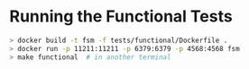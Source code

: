 Running the Functional Tests
==

```bash
> docker build -t fsm -f tests/functional/Dockerfile .
> docker run -p 11211:11211 -p 6379:6379 -p 4568:4568 fsm
> make functional  # in another terminal
```

